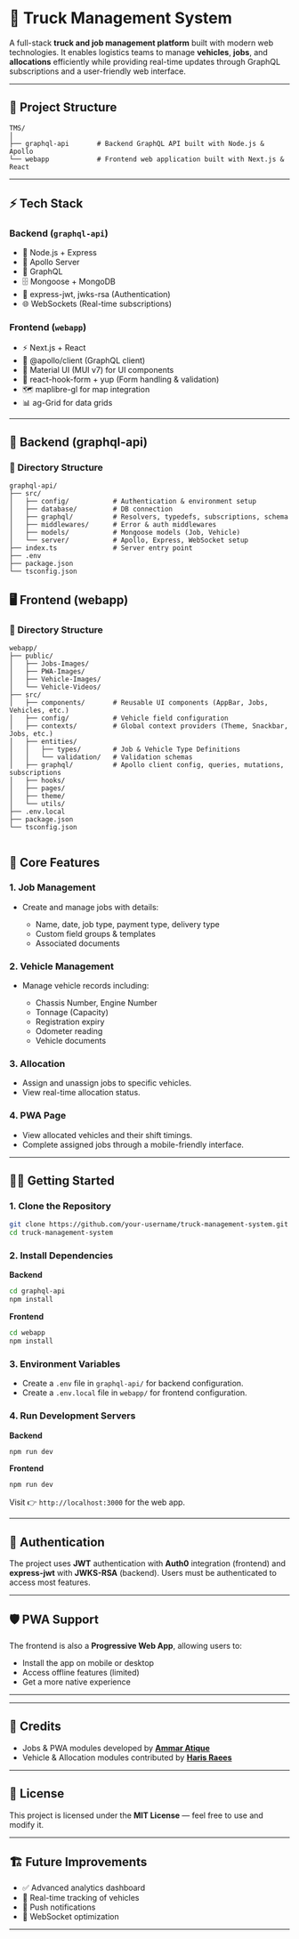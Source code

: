 # 🚚 Truck Management System
 
A full-stack **truck and job management platform** built with modern web technologies.
It enables logistics teams to manage **vehicles**, **jobs**, and **allocations** efficiently while providing real-time updates through GraphQL subscriptions and a user-friendly web interface.
 
---
 
## 📂 Project Structure
 
```
TMS/
│
├── graphql-api       # Backend GraphQL API built with Node.js & Apollo
└── webapp            # Frontend web application built with Next.js & React
```
 
---
 
## ⚡ Tech Stack
 
### **Backend** (`graphql-api`)
 
- 🚀 Node.js + Express
- 🧭 Apollo Server
- 🧬 GraphQL
- 🗄️ Mongoose + MongoDB
- 🔐 express-jwt, jwks-rsa (Authentication)
- 🌐 WebSockets (Real-time subscriptions)
 
### **Frontend** (`webapp`)
 
- ⚡ Next.js + React
- 🧭 @apollo/client (GraphQL client)
- 🧰 Material UI (MUI v7) for UI components
- 🧭 react-hook-form + yup (Form handling & validation)
- 🗺️ maplibre-gl for map integration
- 📊 ag-Grid for data grids
 
---
 
## 🧱 Backend (graphql-api)
 
### 📁 Directory Structure
 
```
graphql-api/
├── src/
│   ├── config/           # Authentication & environment setup
│   ├── database/         # DB connection
│   ├── graphql/          # Resolvers, typedefs, subscriptions, schema
│   ├── middlewares/      # Error & auth middlewares
│   ├── models/           # Mongoose models (Job, Vehicle)
│   └── server/           # Apollo, Express, WebSocket setup
├── index.ts              # Server entry point
├── .env
├── package.json
└── tsconfig.json
```
 
## 🖥️ Frontend (webapp)
 
### 📁 Directory Structure
 
```
webapp/
├── public/
│   ├── Jobs-Images/
│   ├── PWA-Images/
│   ├── Vehicle-Images/
│   └── Vehicle-Videos/
├── src/
│   ├── components/       # Reusable UI components (AppBar, Jobs, Vehicles, etc.)
│   ├── config/           # Vehicle field configuration
│   ├── contexts/         # Global context providers (Theme, Snackbar, Jobs, etc.)
│   ├── entities/
│   │   ├── types/        # Job & Vehicle Type Definitions
│   │   └── validation/   # Validation schemas
│   ├── graphql/          # Apollo client config, queries, mutations, subscriptions
│   ├── hooks/
│   ├── pages/
│   ├── theme/
│   └── utils/
├── .env.local
├── package.json
└── tsconfig.json
 
```
 
## 🚛 Core Features
 
### 1. **Job Management**
 
- Create and manage jobs with details:
 
  - Name, date, job type, payment type, delivery type
  - Custom field groups & templates
  - Associated documents
 
### 2. **Vehicle Management**
 
- Manage vehicle records including:
 
  - Chassis Number, Engine Number
  - Tonnage (Capacity)
  - Registration expiry
  - Odometer reading
  - Vehicle documents
 
### 3. **Allocation**
 
- Assign and unassign jobs to specific vehicles.
- View real-time allocation status.
 
### 4. **PWA Page**
 
- View allocated vehicles and their shift timings.
- Complete assigned jobs through a mobile-friendly interface.
 
---
 
## 🧑‍💻 Getting Started
 
### 1. **Clone the Repository**
 
```bash
git clone https://github.com/your-username/truck-management-system.git
cd truck-management-system
```
 
### 2. **Install Dependencies**
 
**Backend**
 
```bash
cd graphql-api
npm install
```
 
**Frontend**
 
```bash
cd webapp
npm install
```
 
### 3. **Environment Variables**
 
- Create a `.env` file in `graphql-api/` for backend configuration.
- Create a `.env.local` file in `webapp/` for frontend configuration.
 
### 4. **Run Development Servers**
 
**Backend**
 
```bash
npm run dev
```
 
**Frontend**
 
```bash
npm run dev
```
 
Visit 👉 `http://localhost:3000` for the web app.
 
---
 
## 🧭 Authentication
 
The project uses **JWT** authentication with **Auth0** integration (frontend) and **express-jwt** with **JWKS-RSA** (backend).
Users must be authenticated to access most features.
 
---
 
## 🛡️ PWA Support
 
The frontend is also a **Progressive Web App**, allowing users to:
 
- Install the app on mobile or desktop
- Access offline features (limited)
- Get a more native experience
 
---
 
---
 
## 🙌 Credits
 
- Jobs & PWA modules developed by **[Ammar Atique](https://github.com/MuhammadAmmarAtique)**
- Vehicle & Allocation modules contributed by **[Haris Raees](https://github.com/harrisrais)**
 
---
 
## 📜 License
 
This project is licensed under the **MIT License** — feel free to use and modify it.
 
---
 
## 🏗️ Future Improvements
 
- ✅ Advanced analytics dashboard
- 🚦 Real-time tracking of vehicles
- 📲 Push notifications
- 📡 WebSocket optimization
 
---

